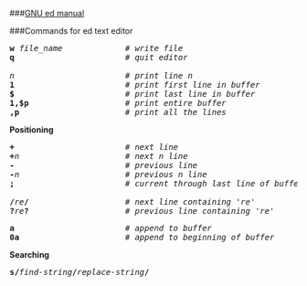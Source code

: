 ###[GNU ed manual](http://www.gnu.org/software/ed/manual/ed_manual.html)

###Commands for ed text editor
<pre>
<b>w</b> <em>file_name</em>             <em># write file</em>
<b>q</b>                       <em># quit editor</em>

<em>n</em>                       <em># print line n</em>
<b>1</b>                       <em># print first line in buffer</em>
<b>$</b>                       <em># print last line in buffer</em>
<b>1,$p</b>                    <em># print entire buffer</em>
<b>,p</b>                      <em># print all the lines</em>
</pre>
<b>Positioning</b>
<pre>
<b>+</b>                       <em># next line</em>
<b>+</b><em>n</em>                      <em># next n line</em>
<b>-</b>                       <em># previous line</em>
<b>-</b><em>n</em>                      <em># previous n line</em>
<b>;</b>                       <em># current through last line of buffer</em>

<b>/</b><em>re</em><b>/</b>                    <em># next line containing 're'</em>
<b>?</b><em>re</em><b>?</b>                    <em># previous line containing 're'</em>
</pre>
<pre>
<b>a</b>                       <em># append to buffer</em>
<b>0a</b>                      <em># append to beginning of buffer</em>
</pre>

<b>Searching</b>
<pre>
<b>s/</b><em>find-string</em><b>/</b><em>replace-string</em><b>/</b>
</pre>
